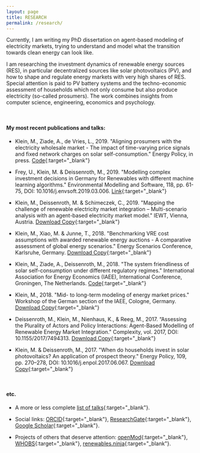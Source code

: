 ```yaml
---
layout: page
title: RESEARCH
permalink: /research/
---
```


Currently, I am writing my PhD dissertation on agent-based modeling of electricity markets, trying to understand and model what the transition towards clean energy can look like.

I am researching the investment dynamics of renewable energy sources (RES), in particular decentralized sources like solar photovoltaics (PV), and how to shape and regulate energy markets with very high shares of RES. Special attention is paid to PV battery systems and the techno-economic assessment of households which not only consume but also produce electricity (so-called prosumers). The work combines insights from computer science, engineering, economics and psychology.

<br> 

#### <b>My most recent publications and talks:</b>
* Klein, M., Ziade, A., de Vries, L., 2019. "Aligning prosumers with the electricity wholesale market - The impact of time-varying price signals and fixed network charges on solar self-consumption." Energy Policy, in press. [Code](https://github.com/0-k/prosumerpolicy){:target="_blank"}

* Frey, U., Klein, M. & Deissenroth, M., 2019. "Modelling complex investment decisions in Germany for Renewables with different machine learning algorithms." Environmental Modelling and Software, 118, pp. 61-75, DOI: 10.1016/j.envsoft.2019.03.006. [Link](https://www.sciencedirect.com/science/article/pii/S1364815218304353){:target="_blank"}

* Klein, M., Deissenroth, M. & Schimeczek, C., 2019. "Mapping the challenge of renewable electricity market integration – Multi-scenario analysis with an agent-based electricity market model." IEWT, Vienna, Austria. [Download Copy](https://iewt2019.eeg.tuwien.ac.at/download/contribution/abstract/196/196_abstract_20181107_171432.pdf){:target="_blank"}

* Klein, M., Xiao, M. & Junne, T., 2018. "Benchmarking VRE cost assumptions with awarded renewable energy auctions - A comparative assessment of global energy scenarios." Energy Scenarios Conference, Karlsruhe, Germany. [Download Copy](https://zenodo.org/record/1435842){:target="_blank"}

* Klein, M., Ziade, A., Deissenroth, M., 2018. "The system friendliness of solar self-consumption under different regulatory regimes." International Association for Energy Economics (IAEE), International Conference, Groningen, The Netherlands. [Code](https://gitlab.com/energy-systems-analysis/prosumerpolicy/){:target="_blank"}

* Klein, M., 2018. "Mid- to long-term modeling of energy market prices." Workshop of the German section of the IAEE, Cologne, Germany. [Download Copy](/data/Martin_Klein_DLR_GEE_Workshop_final_online.pdf){:target="_blank"}

* Deissenroth, M., Klein, M., Nienhaus, K., & Reeg, M., 2017. “Assessing the Plurality of Actors and Policy Interactions: Agent-Based Modelling of Renewable Energy Market Integration." Complexity, vol. 2017, DOI: 10.1155/2017/7494313. [Download Copy](http://downloads.hindawi.com/journals/complexity/2017/7494313.pdf){:target="_blank"}

* Klein, M. & Deissenroth, M., 2017. "When do households invest in solar photovoltaics? An application of prospect theory." Energy Policy, 109, pp. 270–278, DOI: 10.1016/j.enpol.2017.06.067. [Download Copy](https://arxiv.org/pdf/1808.05572.pdf){:target="_blank"}

<br> 

#### <b>etc.</b>


* A more or less complete [list of talks](https://elib.dlr.de/cgi/search/archive/advanced?_action_search=1&dataset=archive&exp=0%7C1%7C-date%2Fcreators_name%2Ftitle%7Carchive%7C-%7Ccreators_name%3Acreators_name%3AALL%3AEQ%3Amartin+klein%7Csubjects%3Asubjects%3AANY%3AEQ%3Att-st%7C-%7Ceprint_status%3Aeprint_status%3AANY%3AEQ%3Aarchive&order=-date%2Fcreators_name%2Ftitle){:target="_blank"}. 

* Social links: [ORCID](https://orcid.org/0000-0001-7283-4707){:target="_blank"}, [ResearchGate](https://www.researchgate.net/profile/Martin_Klein14){:target="_blank"}, [Google Scholar](https://scholar.google.com/citations?user=naFPZPIAAAAJ){:target="_blank"}.

* Projects of others that deserve attention: [openMod](https://openmod-initiative.org/){:target="_blank"}, [WHOBS](hhttps://whobs.org/){:target="_blank"}, [renewables.ninja](https://www.renewables.ninja/){:target="_blank"}.
